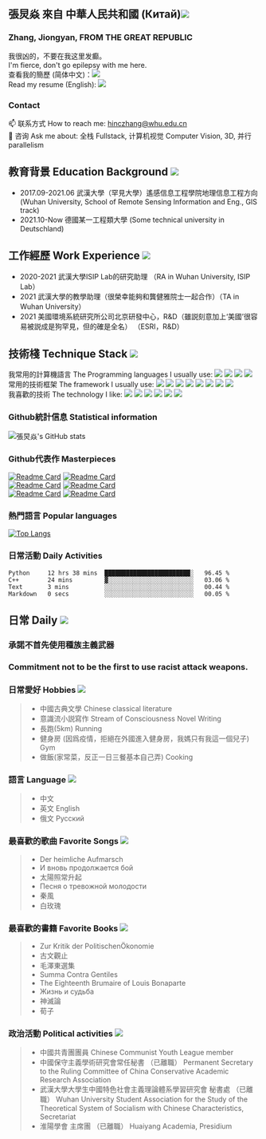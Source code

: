 ## 張炅焱 來自 中華人民共和國 (Китай)<img src="https://cdn.emojidex.com/emoji/xhdpi/%E4%B8%AD%E5%9B%BD%E5%9B%BD%E6%97%97.png?1417130677"/>
### Zhang, Jiongyan, FROM THE GREAT REPUBLIC 
我很凶的，不要在我这里发癫。  
I'm fierce, don't go epilepsy with me here.  
查看我的簡歷 (简体中文)：<a href="簡歷-新.pdf"><img src="https://img.shields.io/badge/简历-CN-brightgreen"/></a>  
Read my resume (English): <a href="RESEME_NEW.pdf"><img src="https://img.shields.io/badge/简历-EN-yellowgreen"/></a>  
### Contact 
📫 联系方式 How to reach me: hinczhang@whu.edu.cn  
💬 咨询 Ask me about: 全栈 Fullstack, 计算机视觉 Computer Vision, 3D, 并行 parallelism  
## 教育背景 Education Background <img src="https://img.shields.io/badge/教育-Education-brightgreen"/>
- 2017.09-2021.06 武漢大學（罕見大學）遙感信息工程學院地理信息工程方向 (Wuhan University, School of Remote Sensing Information and Eng., GIS track)  
- 2021.10-Now 德國某一工程類大學 (Some technical university in Deutschland)
## 工作經歷 Work Experience <img src="https://img.shields.io/badge/工作-Work-orange"/>
- 2020-2021 武漢大學ISIP Lab的研究助理 （RA in Wuhan University, ISIP Lab）  
- 2021 武漢大學的教學助理（很榮幸能夠和龔健雅院士一起合作）（TA in Wuhan University）
- 2021 美國環境系統研究所公司北京研發中心，R&D（雖説刻意加上‘美國’很容易被説成是狗罕見，但的確是全名） （ESRI，R&D）
## 技術棧 Technique Stack <img src="https://img.shields.io/badge/Techniques-v1.0.0-red"/>
我常用的計算機語言 The Programming languages I usually use: <img src="https://img.shields.io/badge/Language-Javascript-green"/>
<img src="https://img.shields.io/badge/Language-C++-green"/>
<img src="https://img.shields.io/badge/Language-Java-green"/>
<img src="https://img.shields.io/badge/Language-Python-green"/>  
常用的技術框架 The framework I usually use: <img src="https://img.shields.io/badge/Stack-Vue-red"/>
<img src="https://img.shields.io/badge/Stack-Android-red"/>
<img src="https://img.shields.io/badge/Stack-OpenCV-red"/>
<img src="https://img.shields.io/badge/Stack-Hadoop-red"/>
<img src="https://img.shields.io/badge/Stack-MPI/OpenMP-red"/>
<img src="https://img.shields.io/badge/Stack-QT-red"/>
<img src="https://img.shields.io/badge/Stack-CUDA-red"/>
<img src="https://img.shields.io/badge/Stack-MFC-red"/>  
我喜歡的技術 The technology I like: <img src="https://img.shields.io/badge/Tech-3D-blue"/>
<img src="https://img.shields.io/badge/Tech-DataScience-blue"/>
<img src="https://img.shields.io/badge/Tech-DeepLearning-blue"/>
<img src="https://img.shields.io/badge/Tech-Modelling-blue"/>
<img src="https://img.shields.io/badge/Tech-CV-blue"/>
<img src="https://img.shields.io/badge/Tech-ImageProcessing-blue"/>
<!--
**hinczhang/hinczhang** is a ✨ _special_ ✨ repository because its `README.md` (this file) appears on your GitHub profile.

Here are some ideas to get you started:

- 🔭 I’m currently working on ...
- 🌱 I’m currently learning ...
- 👯 I’m looking to collaborate on ...
- 🤔 I’m looking for help with ...
- 💬 Ask me about ...
- 📫 How to reach me: ...
- 😄 Pronouns: ...
- ⚡ Fun fact: ...
-->
### Github統計信息 Statistical information
![張炅焱's GitHub stats](https://github-readme-stats.vercel.app/api?username=hinczhang&show_icons=true&theme=vue)  
### Github代表作 Masterpieces
[![Readme Card](https://github-readme-stats.vercel.app/api/pin/?username=hinczhang&repo=3D-Scanning-and-Motion-Capture&theme=swift&layout=compact)](https://github.com/hinczhang/3D-Scanning-and-Motion-Capture)
[![Readme Card](https://github-readme-stats.vercel.app/api/pin/?username=hinczhang&repo=INF560&theme=buefy)](https://github.com/hinczhang/INF560)  
[![Readme Card](https://github-readme-stats.vercel.app/api/pin/?username=hinczhang&repo=GeoRecorder)](https://github.com/hinczhang/GeoRecorder)
[![Readme Card](https://github-readme-stats.vercel.app/api/pin/?username=hinczhang&repo=Graduate-Thesis&theme=graywhite)](https://github.com/hinczhang/Graduate-Thesis)  
[![Readme Card](https://github-readme-stats.vercel.app/api/pin/?username=hinczhang&repo=OSPyQGIS&theme=vue)](https://github.com/hinczhang/OSPyQGIS)
[![Readme Card](https://github-readme-stats.vercel.app/api/pin/?username=hinczhang&repo=ObjectRec&theme=swift)](https://github.com/hinczhang/ObjectRec)
### 熱門語言 Popular languages
[![Top Langs](https://github-readme-stats.vercel.app/api/top-langs/?username=hinczhang)](https://github.com/hinczhang/github-readme-stats)
### 日常活動 Daily Activities
<!--START_SECTION:waka-->

```text
Python     12 hrs 38 mins  ████████████████████████░   96.45 %
C++        24 mins         ▓░░░░░░░░░░░░░░░░░░░░░░░░   03.06 %
Text       3 mins          ░░░░░░░░░░░░░░░░░░░░░░░░░   00.44 %
Markdown   0 secs          ░░░░░░░░░░░░░░░░░░░░░░░░░   00.05 %
```

<!--END_SECTION:waka-->
## 日常 Daily <img src="https://img.shields.io/badge/%E6%97%A5%E5%B8%B8-daily-blue"/>
### 承諾不首先使用種族主義武器
### Commitment not to be the first to use racist attack weapons.
### 日常愛好 Hobbies <img src="https://img.shields.io/badge/hobby-favorite-brightgreen"/>
> - 中國古典文學 Chinese classical literature  
> - 意識流小説寫作 Stream of Consciousness Novel Writing  
> - 長跑(5km) Running
> - 健身房 (因爲疫情，拒絕在外國進入健身房，我媽只有我這一個兒子) Gym
> - 做飯(家常菜，反正一日三餐基本自己弄) Cooking  
### 語言 Language <img src="https://img.shields.io/badge/language-use-orange"/>
> - 中文  
> - 英文 English  
> - 俄文 Русский  
### 最喜歡的歌曲 Favorite Songs <img src="https://img.shields.io/badge/song-favorite-lightgrey"/>
> - Der heimliche Aufmarsch  
> - И вновь продолжается бой  
> - 太陽照常升起  
> - Песня о тревожной молодости  
> - 秦風  
> - 白玫瑰  
### 最喜歡的書籍 Favorite Books <img src="https://img.shields.io/badge/book-favorite-green"/>
> - Zur Kritik der PolitischenÖkonomie  
> - 古文觀止  
> - 毛澤東選集  
> - Summa Contra Gentiles  
> - The Eighteenth Brumaire of Louis Bonaparte  
> - Жизнь и судьба
> - 神滅論
> - 荀子
### 政治活動 Political activities <img src="https://img.shields.io/badge/activity-politics-yellowgreen"/>
> - 中國共青團團員 Chinese Communist Youth League member  
> - 中國保守主義學術研究會常任秘書 （已離職） Permanent Secretary to the Ruling Committee of China Conservative Academic Research Association  
> - 武漢大學大學生中國特色社會主義理論體系學習研究會 秘書處 （已離職） Wuhan University Student Association for the Study of the Theoretical System of Socialism with Chinese Characteristics, Secretariat  
> - 淮陽學會 主席團 （已離職） Huaiyang Academia, Presidium  
